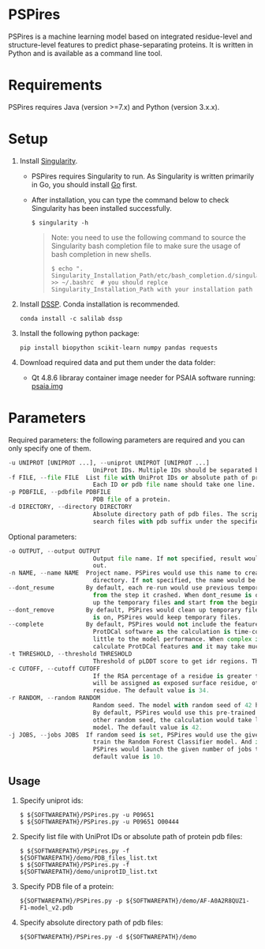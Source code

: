 # PSPires

PSPires is a machine learning model based on integrated residue-level and structure-level features to predict phase-separating proteins. It is written in Python and is available as a command line tool.

# Requirements

PSPires requires Java (version >=7.x) and Python (version 3.x.x).

# Setup

1. Install [Singularity](https://apptainer.org/admin-docs/master/installation.html#).
   
   + PSPires requires Singularity to run. As Singularity is written primarily in Go, you should install [Go](https://go.dev/doc/install) first. 
   
   + After installation, you can type the command below to check Singularity has been installed successfully.
     
     ```shell
     $ singularity -h
     ```
     
     > Note: you need to use the following command to source the Singularity bash completion file to make sure the usage of bash completion in new shells.
     > 
     > ```shell
     > $ echo ". Singularity_Installation_Path/etc/bash_completion.d/singularity" >> ~/.bashrc  # you should replce Singularity_Installation_Path with your installation path
     > ```

2. Install [DSSP](https://github.com/PDB-REDO/dssp). Conda installation is recommended. 
   
   ```
   conda install -c salilab dssp
   ```

3. Install the following python package:
   
   ```
   pip install biopython scikit-learn numpy pandas requests
   ```

4. Download required data and put them under the data folder: 
   
   + Qt 4.8.6 libraray container image needer for PSAIA software running: [psaia.img](https://compbio-zhanglab.org/release/psaia.img)

# Parameters

Required parameters: the following parameters are required and you can only specify one of them.

```python
-u UNIPROT [UNIPROT ...], --uniprot UNIPROT [UNIPROT ...]
                        UniProt IDs. Multiple IDs should be separated by space.
-f FILE, --file FILE  List file with UniProt IDs or absolute path of protein pdb files.
                        Each ID or pdb file name should take one line.
-p PDBFILE, --pdbfile PDBFILE
                        PDB file of a protein.
-d DIRECTORY, --directory DIRECTORY
                        Absolute directory path of pdb files. The script will automatically
                        search files with pdb suffix under the specified directory.
```

Optional parameters:

```python
-o OUTPUT, --output OUTPUT
                        Output file name. If not specified, result would be sent to standard
                        out.
-n NAME, --name NAME  Project name. PSPires would use this name to create temporary file
                        directory. If not specified, the name would be PSPires_tmpDir.
--dont_resume         By default, each re-run would use previous temporary files to resume
                        from the step it crashed. When dont_resume is on, PSPires would clean
                        up the temporary files and start from the beginning.
--dont_remove         By default, PSPires would clean up temporary files. When dont_remove
                        is on, PSPires would keep temporary files.
--complete            By default, PSPires would not include the features calculated by
                        ProtDCal software as the calculation is time-consuming and contribute
                        little to the model performance. When complex is on, PSPires would
                        calculate ProtDCal features and it may take much longer time.
-t THRESHOLD, --threshold THRESHOLD
                        Threshold of pLDDT score to get idr regions. The default value is 70.
-c CUTOFF, --cutoff CUTOFF
                        If the RSA percentage of a residue is greater than this cutoff, it
                        will be assigned as exposed surface residue, otherwise as buried
                        residue. The default value is 34.
-r RANDOM, --random RANDOM
                        Random seed. The model with random seed of 42 has been pre-trained.
                        By default, PSPires would use this pre-trained model. If you specify
                        other random seed, the calculation would take longer to train new
                        model. The default value is 42.
-j JOBS, --jobs JOBS  If random seed is set, PSPires would use the given number of jobs to
                        train the Random Forest Classifier model. And if complete mode is on,
                        PSPires would launch the given number of jobs to run ProtDCal. The
                        default value is 10.
```

## Usage

1. Specify uniprot ids:
   
   ```shell
   $ ${SOFTWAREPATH}/PSPires.py -u P09651
   $ ${SOFTWAREPATH}/PSPires.py -u P09651 O00444
   ```

2. Specify list file with UniProt IDs or absolute path of protein pdb files:
   
   ```shell
   $ ${SOFTWAREPATH}/PSPires.py -f ${SOFTWAREPATH}/demo/PDB_files_list.txt
   $ ${SOFTWAREPATH}/PSPires.py -f ${SOFTWAREPATH}/demo/uniprotID_list.txt
   ```

3. Specify PDB file of a protein:
   
   ```shell
   ${SOFTWAREPATH}/PSPires.py -p ${SOFTWAREPATH}/demo/AF-A0A2R8QUZ1-F1-model_v2.pdb
   ```

4. Specify absolute directory path of pdb files:
   
   ```shell
   ${SOFTWAREPATH}/PSPires.py -d ${SOFTWAREPATH}/demo
   ```
